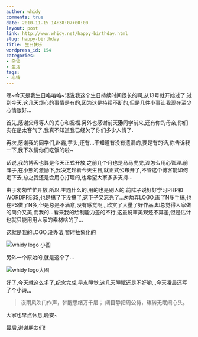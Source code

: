 ```yaml
---
author: whidy
comments: true
date: 2010-11-15 14:38:07+00:00
layout: post
link: http://www.whidy.net/happy-birthday.html
slug: happy-birthday
title: 生日快乐
wordpress_id: 154
categories:
- 杂谈
- 生活
tags:
- 心情
---
```


嘿~今天是我生日咯咯咯~话说我这个生日持续时间很长的啊,从13号就开始过了,过到今天,这几天烦心的事情是有的,因为这是持续不断的,但是几件小事让我现在至少心情很好...

首先,感谢父母等人的关心和祝福.另外也感谢前天**汤**同学前来,还有你的母亲,你们实在是太客气了,我真不知道我已经欠了你们多少人情了.

再次,感谢我的同学们,赵鑫,芋头,还有...不知道有没有遗漏的,要是有的话,你告诉我一下,我下次请你们吃饭的啦~

话说,我的博客也算是今天正式开放,之前几个月也是马马虎虎,没怎么用心管理.前阵子,在小熊的激励下,我决定趁着今天生日,就正式公布开了,不管这个博客能如何走下去,总之我还是会用心打理的,也希望大家多多支持...

由于匆匆忙忙开放,所以,主题什么的,用的也是别人的,前阵子说好好学习PHP和WORDPRESS,也是搞了下没搞了,这下子又忘光了...匆匆弄LOGO,画了N多手稿,也在PS做了N多,但是总是不满意,没有感觉啊,,,欣赏了大量了好作品,却总觉得人家做的简介又美,而我的...看来我的绘制能力差的不行,这虽说审美观还不算差,但是估计也就只能用用人家的素材啥的了...

这就是我的LOGO,没办法,暂时抽象化的

![whidy logo 小图](http://www.whidy.net/wp-content/uploads/2010/11/LOGO2.jpg)

另外一个原始的,就是这个了...

![whidy logo大图](http://www.whidy.net/wp-content/uploads/2010/11/LOGO_gray_big-500x500.jpg)

好了,今天就这么多了,纪念完成,早点睡觉,这几天睡眠还是不好哟,,,今天凌晨还写了个小诗,,,


<blockquote>夜雨风吹门作声，梦醒思绪万千层；
闭目静把周公待，辗转无眠闹心头。</blockquote>


大家也早点休息,晚安~

最后,谢谢朋友们!

